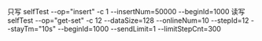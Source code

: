 只写
selfTest --op="insert" -c 1 --insertNum=50000 --beginId=1000
读写
selfTest --op="get-set" -c 12 --dataSize=128 --onlineNum=10 --stepId=12 --stayTm="10s" --beginId=1000 --sendLimit=1 --limitStepCnt=300